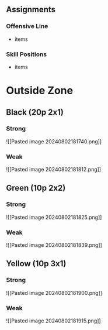 ## Assignments

### Offensive Line
- items

### Skill Positions
- items

# Outside Zone

## Black (20p 2x1)

### Strong
![[Pasted image 20240802181740.png]]

### Weak
![[Pasted image 20240802181812.png]]

## Green (10p 2x2)

### Strong
![[Pasted image 20240802181825.png]]

### Weak
![[Pasted image 20240802181839.png]]

## Yellow (10p 3x1)

### Strong
![[Pasted image 20240802181900.png]]

### Weak
![[Pasted image 20240802181915.png]]